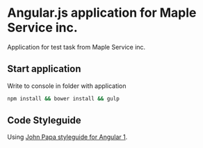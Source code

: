 # Angular.js application for Maple Service inc.
Application for test task from Maple Service inc. 

## Start application
Write to console in folder with application
```bash
npm install && bower install && gulp
```

## Code Styleguide
Using [John Papa styleguide for Angular 1](https://github.com/johnpapa/angular-styleguide/tree/master/a1).
